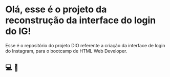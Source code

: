# Olá, esse é o projeto da reconstrução da interface do login do IG!

Esse é o repositório do projeto DIO referente a criação da interface de login do Instagram, para o bootcamp de HTML Web Developer.

## :computer: 🚀

## 
